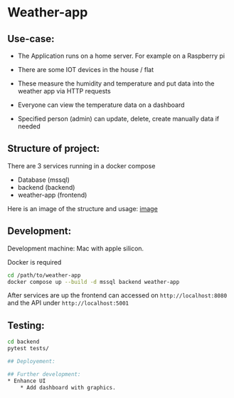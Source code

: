 # Weather-app

## Use-case: 

* The Application runs on a home server. For example on a Raspberry pi
* There are some IOT devices in the house / flat 
* These measure the humidity and temperature and put data into the weather app via HTTP requests

* Everyone can view the temperature data on a dashboard
* Specified person (admin) can update, delete, create manually data if needed


## Structure of project:
There are 3 services running in a docker compose
* Database (mssql)
* backend (backend)
* weather-app (frontend)

Here is an image of the structure and usage: [image](weather-app-diagram.jpg)


## Development:
Development machine: Mac with apple silicon.

Docker is required

```bash
cd /path/to/weather-app
docker compose up --build -d mssql backend weather-app
```

After services are up the frontend can accessed on `http://localhost:8080`
and the API under `http://localhost:5001`
## Testing:
```bash 
cd backend
pytest tests/

## Deployement:

## Further development:
* Enhance UI
    * Add dashboard with graphics. 
